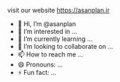 visit our website https://asanplan.ir
- 👋 Hi, I’m @asanplan
- 👀 I’m interested in ...
- 🌱 I’m currently learning ...
- 💞️ I’m looking to collaborate on ...
- 📫 How to reach me ...
- 😄 Pronouns: ...
- ⚡ Fun fact: ...

<!---
asanplan/asanplan is a ✨ special ✨ repository because its `README.md` (this file) appears on your GitHub profile.
You can click the Preview link to take a look at your changes.
--->


